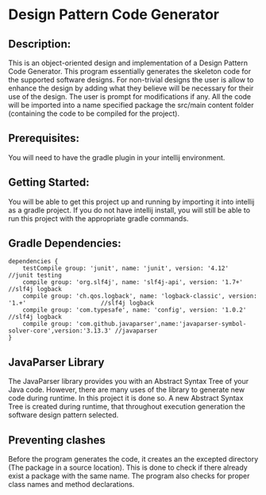 # Design Pattern Code Generator

## Description:
This is an object-oriented design and implementation of a Design Pattern Code Generator. 
This program essentially generates the skeleton code for the supported software designs. 
For non-trivial designs the user is allow to enhance the design by adding what they believe 
will be necessary for their use of the design. The user is prompt for modifications if any.
All the code will be imported into a name specified package the src/main content folder 
(containing the code to be compiled for the project). 


## Prerequisites:
You will need to have the gradle plugin in your intellij environment.


## Getting Started:
You will be able to get this project up and running by importing it into intellij as a gradle 
project. If you do not have intellij install, you will still be able to run this project with 
the appropriate gradle commands.


## Gradle Dependencies:
    dependencies {
        testCompile group: 'junit', name: 'junit', version: '4.12'                                   //junit testing
        compile group: 'org.slf4j', name: 'slf4j-api', version: '1.7+'                               //slf4j logback
        compile group: 'ch.qos.logback', name: 'logback-classic', version: '1.+'                     //slf4j logback
        compile group: 'com.typesafe', name: 'config', version: '1.0.2'                              //slf4j logback
        compile group: 'com.github.javaparser',name:'javaparser-symbol-solver-core',version:'3.13.3' //javaparser
    }


## JavaParser Library
The JavaParser library provides you with an Abstract Syntax Tree of your Java code. However, 
there are many uses of the library to generate new code during runtime. In this project it is 
done so. A new Abstract Syntax Tree is created during runtime, that throughout execution generation 
the software design pattern selected.


## Preventing clashes
Before the program generates the code, it creates an the excepted directory (The package in a source location). 
This is done to check if there already exist a package with the same name. The program also checks for proper
class names and method declarations. 


